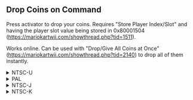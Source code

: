 ## Drop Coins on Command

Press activator to drop your coins. Requires "Store Player Index/Slot" and having the player slot value being stored in 0x80001504 (https://mariokartwii.com/showthread.php?tid=1511).

Works online. Can be used with "Drop/Give All Coins at Once" (https://mariokartwii.com/showthread.php?tid=2140) to drop all of them instantly.

<details>
<summary>NTSC-U</summary>

XXXX: Controller Address
YYYY: Button to drop coins

Button values: https://mariokartwii.com/archive/index.php?thread-44.html

```powerpc
C252E6E4 00000009
81830000 9421FF80
BC610008 3D808034
A18CXXXX 718BYYYY
41820020 3D808000
808C1504 7C852378
3D808053 618C4F48
7D8903A6 4E800421
B8610008 38210080
60000000 00000000
```
</details>

<details>
<summary>PAL</summary>

803Q: Change Q to 5 for GameCube controller, 4 for all other controllers
XXXX: Controller Address
YYYY: Button to drop coins

Button values: https://mariokartwii.com/archive/index.php?thread-44.html

```powerpc
C251B0C0 00000009
81830000 9421FF80
BC610008 3D80803Q
A18CXXXX 718BYYYY
41820020 3D808000
808C1504 7C852378
3D808053 618C9A90
7D8903A6 4E800421
B8610008 38210080
60000000 00000000
```
</details>

<details>
<summary>NTSC-J</summary>

XXXX: Controller Address
YYYY: Button to drop coins

Button values: https://mariokartwii.com/archive/index.php?thread-44.html

```powerpc
C251AA40 00000009
81830000 9421FF80
BC610008 3D808034
A18CXXXX 718BYYYY
41820020 3D808000
808C1504 7C852378
3D808053 618C9410
7D8903A6 4E800421
B8610008 38210080
60000000 00000000
```
</details>

<details>
<summary>NTSC-K</summary>

XXXX: Controller Address
YYYY: Button to drop coins

Button values: https://mariokartwii.com/archive/index.php?thread-44.html

```powerpc
C25090E0 00000009
81830000 9421FF80
BC610008 3D808033
A18CXXXX 718BYYYY
41820020 3D808000
808C1504 7C852378
3D808052 618C7AE8
7D8903A6 4E800421
B8610008 38210080
60000000 00000000
```
</details>